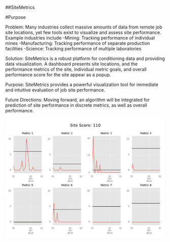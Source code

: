 ##SiteMetrics

#Purpose

Problem: Many industries collect massive amounts of data from remote job site locations, yet few tools exist to visualize and assess site performance. Example industries include
    -Mining: Tracking performance of individual mines
    -Manufacturing: Tracking performance of separate production facilities
    -Science: Tracking performance of multiple laboratories

Solution: SiteMetrics is a robust platform for conditioning data and providing data visualization. A dashboard presents site locations, and the performance metrics of the site, individual metric goals, and overall performance score for the site appear as a popup.

Purpose: SiteMetrics provides a powerful visualization tool for immediate and intuitive evaluation of job site performance.

Future Directions: Moving forward, an algorithm will be integrated for prediction of site performance in discrete metrics, as well as overall performance.

![alt tag](https://raw.githubusercontent.com/rogpaxton/SiteMetrics/master/plot44.0.png)

